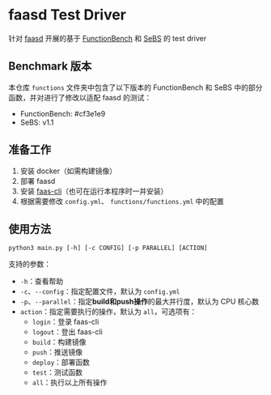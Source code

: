 # faasd Test Driver

针对 [faasd](https://github.com/openfaas/faasd) 开展的基于 [FunctionBench](https://github.com/ddps-lab/serverless-faas-workbench) 和 [SeBS](https://github.com/spcl/serverless-benchmarks) 的 test driver

## Benchmark 版本

本仓库 `functions` 文件夹中包含了以下版本的 FunctionBench 和 SeBS 中的部分函数，并对进行了修改以适配 faasd 的测试：

- FunctionBench: #cf3e1e9
- SeBS: v1.1

## 准备工作

1. 安装 docker（如需构建镜像）
2. 部署 faasd
3. 安装 [faas-cli](https://github.com/openfaas/faas-cli)（也可在运行本程序时一并安装）
4. 根据需要修改 `config.yml`、 `functions/functions.yml` 中的配置

## 使用方法

```shell
python3 main.py [-h] [-c CONFIG] [-p PARALLEL] [ACTION]
```

支持的参数：

- `-h`：查看帮助
- `-c`、`--config`：指定配置文件，默认为 `config.yml`
- `-p`、`--parallel`：指定**build和push操作**的最大并行度，默认为 CPU 核心数
- `action`：指定需要执行的操作，默认为 `all`，可选项有：
  - `login`：登录 faas-cli
  - `logout`：登出 faas-cli
  - `build`：构建镜像
  - `push`：推送镜像
  - `deploy`：部署函数
  - `test`：测试函数
  - `all`：执行以上所有操作
